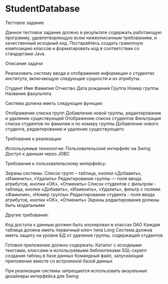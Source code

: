 # StudentDatabase
Тестовое задание

Данное тестовое задание должно в результате содержать работающую программу, удовлетворяющую всем нижеописанным требованиям, и качественный исходный код.
Постарайтесь создать грамотную композицию классов и форматировать код в соответствии со стандартами Java.

Описание задачи

Реализовать систему ввода и отображения информации о студентах института, включающую следующие сущности и их атрибуты:

Студент
Имя
Фамилия
Отчество
Дата рождения
Группа
Номер группы
Название факультета

Система должна иметь следующие функции:

Отображение списка групп
Добавление новой группы, редактирование и удаление существующей
Отображение списка студентов
Фильтрация списка студентов по фамилии и по номеру группы
Добавление нового студента, редактирование и удаление существующего

Требования к реализации

Используемые технологии:
Пользовательский интерфейс на Swing
Доступ к данным через JDBC

Требования к пользовательскому интерфейсу:

Экраны системы:
Список групп – таблица, кнопки «Добавить», «Изменить», «Удалить»
Редактирование группы — поля ввода атрибутов, кнопки «ОК», «Отменить»
Список студентов с фильтром - таблица, кнопки «Добавить», «Изменить», «Удалить», фильтр с полями «Фамилия», «Номер группы»
Редактирование студента - поля ввода атрибутов, кнопки «ОК», «Отменить»
Экраны редактирования должны быть модальными

Другие требования:

Код доступа к данным должен быть изолирован в классах DAO
Каждая таблица должна иметь первичный ключ типа Long
Система должна иметь защиту на уровне БД от удаления группы, содержащей студентов

Готовое приложение должно содержать:
Каталог с исходными текстами, классами и используемыми библиотеками
SQL-скрипт создания таблиц в базе данных
Командный файл, запускающий приложение вместе со встроенной базой данных

При реализации системы запрещается использовать визуальные дизайнеры интерфейса для Swing
